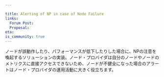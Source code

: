 ```yaml
---

title: Alerting of NP in case of Node Failure
links:
  Forum Post:
  Proposal:
eta:
is_community: true
---
```

ノードが誤動作したり、パフォーマンスが低下したりした場合に、NPの注意を喚起するソリューションの実装。ノード・プロバイダは自分のノードやノードのメトリクスに直接アクセスできないため、ノードが不健全になった場合のアラートはノード・プロバイダの運用活動に大きく役立ちます。

<!---


Implementatin of a solution for alerting them if their node(s) start misbehaving or underperforming, which would require the NP attention. Since node providers do not have direct access to their nodes and node metrics, alerting in case of a node being unhealthy would significantly help the operational activities of node providers.

-->
